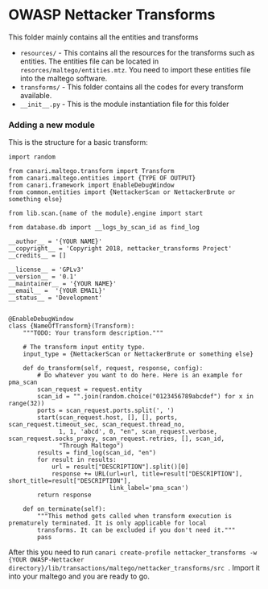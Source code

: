 OWASP Nettacker Transforms
=======================
This folder mainly contains all the entities and transforms
* `resources/` - This contains all the resources for the transforms such as entities. The entities file can be located 
in `resorces/maltego/entities.mtz`. You need to import these entities file into the maltego software.
* `transforms/` - This folder contains all the codes for every transform available.
* `__init__.py` - This is the module instantiation file for this folder

### Adding a new module
This is the structure for a basic transform:
```
import random

from canari.maltego.transform import Transform
from canari.maltego.entities import {TYPE OF OUTPUT}
from canari.framework import EnableDebugWindow
from common.entities import {NettackerScan or NettackerBrute or something else}

from lib.scan.{name of the module}.engine import start

from database.db import __logs_by_scan_id as find_log

__author__ = '{YOUR NAME}' 
__copyright__ = 'Copyright 2018, nettacker_transforms Project'
__credits__ = []

__license__ = 'GPLv3'
__version__ = '0.1'
__maintainer__ = '{YOUR NAME}'
__email__ =  '{YOUR EMAIL}'
__status__ = 'Development'


@EnableDebugWindow
class {NameOfTransform}(Transform):
    """TODO: Your transform description."""

    # The transform input entity type.
    input_type = {NettackerScan or NettackerBrute or something else}

    def do_transform(self, request, response, config):
        # Do whatever you want to do here. Here is an example for pma_scan
        scan_request = request.entity
        scan_id = "".join(random.choice("0123456789abcdef") for x in range(32))
        ports = scan_request.ports.split(', ')
        start(scan_request.host, [], [], ports, scan_request.timeout_sec, scan_request.thread_no,
              1, 1, 'abcd', 0, "en", scan_request.verbose, scan_request.socks_proxy, scan_request.retries, [], scan_id,
              "Through Maltego")
        results = find_log(scan_id, "en")
        for result in results:
            url = result["DESCRIPTION"].split()[0]
            response += URL(url=url, title=result["DESCRIPTION"], short_title=result["DESCRIPTION"],
                            link_label='pma_scan')
        return response

    def on_terminate(self):
        """This method gets called when transform execution is prematurely terminated. It is only applicable for local
        transforms. It can be excluded if you don't need it."""
        pass
```
After this you need to run `canari create-profile nettacker_transforms -w {YOUR OWASP-Nettacker directory}/lib/transactions/maltego/nettacker_transforms/src `. 
Import it into your maltego and you are ready to go.
